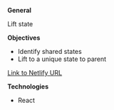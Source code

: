 
**General** 

Lift state 

**Objectives**

- Identify shared states
- Lift to a unique state to parent

[Link to Netlify URL](https://heuristic-elion-407a0b.netlify.com/)

**Technologies**

- React
